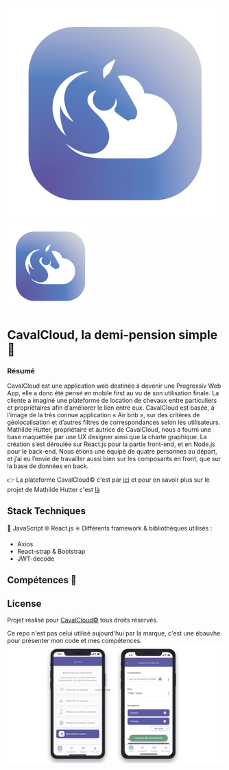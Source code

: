 ![image du logo](cavalcloud-logoV2.png)
<img src="./cavalcloud-logoV2.png" width="40%">
# CavalCloud, la demi-pension simple :racehorse:
### Résumé
CavalCloud est une application web destinée à devenir une Progressiv Web App, elle a donc été pensé en mobile first au vu de son utilisation finale. La cliente a imaginé une plateforme de location de chevaux entre particuliers et propriétaires afin d’améliorer le lien entre eux. CavalCloud est basée, à l’image de la très connue application « Air bnb », sur des critères de géolocalisation et d’autres filtres de correspondances selon les utilisateurs.
Mathilde Hutter, propriétaire et autrice de CavalCloud, nous a fourni une base maquettée par une UX designer ainsi que la charte graphique.
La création s’est déroulée sur React.js pour la partie front-end, et en Node.js pour le back-end. Nous étions une équipé de quatre personnes au départ, et j’ai eu l’envie de travailler aussi bien sur les composants en front, que sur la base de données en back.


:point_right: La plateforme CavalCloud:copyright: c'est par [ici](https://app.cavalcloud.com/) et pour en savoir plus sur le projet de Mathilde Hutter c'est [là](https://sites.google.com/cavalcloud.com/cavalcloud/accueil)

## Stack Techniques

:ledger: JavaScript 
:globe_with_meridians: React.js
:eight_spoked_asterisk: Différents framework & bibliothèques utilisés : 
- Axios
- React-strap & Bootstrap
- JWT-decode


## Compétences :roller_coaster:


## License 
Projet réalisé pour [CavalCloud:copyright:](https://sites.google.com/cavalcloud.com/cavalcloud/accueil) tous droits réservés. 

Ce repo n'est pas celui utilisé aujourd'hui par la marque, c'est une ébauvhe pour présenter mon code et mes compétences. 
![image de maquette mobile](maquette.png)
